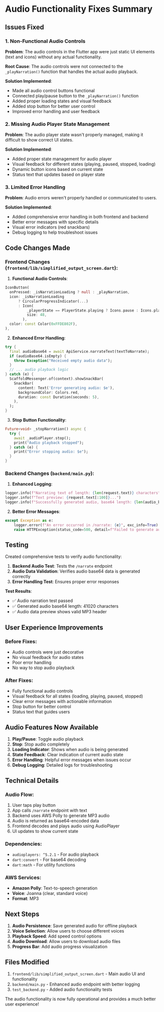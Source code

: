 # Audio Functionality Fixes Summary

## Issues Fixed

### 1. Non-Functional Audio Controls

**Problem**: The audio controls in the Flutter app were just static UI elements (text and icons) without any actual functionality.

**Root Cause**: The audio controls were not connected to the `_playNarration()` function that handles the actual audio playback.

**Solution Implemented**:
- Made all audio control buttons functional
- Connected play/pause button to the `_playNarration()` function
- Added proper loading states and visual feedback
- Added stop button for better user control
- Improved error handling and user feedback

### 2. Missing Audio Player State Management

**Problem**: The audio player state wasn't properly managed, making it difficult to show correct UI states.

**Solution Implemented**:
- Added proper state management for audio player
- Visual feedback for different states (playing, paused, stopped, loading)
- Dynamic button icons based on current state
- Status text that updates based on player state

### 3. Limited Error Handling

**Problem**: Audio errors weren't properly handled or communicated to users.

**Solution Implemented**:
- Added comprehensive error handling in both frontend and backend
- Better error messages with specific details
- Visual error indicators (red snackbars)
- Debug logging to help troubleshoot issues

## Code Changes Made

### Frontend Changes (`frontend/lib/simplified_output_screen.dart`):

1. **Functional Audio Controls**:
```dart
IconButton(
  onPressed: _isNarrationLoading ? null : _playNarration,
  icon: _isNarrationLoading
      ? CircularProgressIndicator(...)
      : Icon(
          _playerState == PlayerState.playing ? Icons.pause : Icons.play_arrow,
          size: 48,
        ),
  color: const Color(0xFFDE802F),
),
```

2. **Enhanced Error Handling**:
```dart
try {
  final audioBase64 = await ApiService.narrateText(textToNarrate);
  if (audioBase64.isEmpty) {
    throw Exception("Received empty audio data");
  }
  // ... audio playback logic
} catch (e) {
  ScaffoldMessenger.of(context).showSnackBar(
    SnackBar(
      content: Text('Error generating audio: $e'),
      backgroundColor: Colors.red,
      duration: const Duration(seconds: 5),
    ),
  );
}
```

3. **Stop Button Functionality**:
```dart
Future<void> _stopNarration() async {
  try {
    await _audioPlayer.stop();
    print("Audio playback stopped");
  } catch (e) {
    print("Error stopping audio: $e");
  }
}
```

### Backend Changes (`backend/main.py`):

1. **Enhanced Logging**:
```python
logger.info(f"Narrating text of length: {len(request.text)} characters")
logger.info(f"Text preview: {request.text[:100]}...")
logger.info(f"Successfully generated audio, base64 length: {len(audio_base64)}")
```

2. **Better Error Messages**:
```python
except Exception as e:
    logger.error(f"An error occurred in /narrate: {e}", exc_info=True)
    raise HTTPException(status_code=500, detail=f"Failed to generate audio: {str(e)}")
```

## Testing

Created comprehensive tests to verify audio functionality:

1. **Backend Audio Test**: Tests the `/narrate` endpoint
2. **Audio Data Validation**: Verifies audio base64 data is generated correctly
3. **Error Handling Test**: Ensures proper error responses

**Test Results**:
- ✅ Audio narration test passed
- ✅ Generated audio base64 length: 41020 characters
- ✅ Audio data preview shows valid MP3 header

## User Experience Improvements

### Before Fixes:
- Audio controls were just decorative
- No visual feedback for audio states
- Poor error handling
- No way to stop audio playback

### After Fixes:
- Fully functional audio controls
- Visual feedback for all states (loading, playing, paused, stopped)
- Clear error messages with actionable information
- Stop button for better control
- Status text that guides users

## Audio Features Now Available

1. **Play/Pause**: Toggle audio playback
2. **Stop**: Stop audio completely
3. **Loading Indicator**: Shows when audio is being generated
4. **State Feedback**: Clear indication of current audio state
5. **Error Handling**: Helpful error messages when issues occur
6. **Debug Logging**: Detailed logs for troubleshooting

## Technical Details

### Audio Flow:
1. User taps play button
2. App calls `/narrate` endpoint with text
3. Backend uses AWS Polly to generate MP3 audio
4. Audio is returned as base64-encoded data
5. Frontend decodes and plays audio using AudioPlayer
6. UI updates to show current state

### Dependencies:
- `audioplayers: ^5.2.1` - For audio playback
- `dart:convert` - For base64 decoding
- `dart:math` - For utility functions

### AWS Services:
- **Amazon Polly**: Text-to-speech generation
- **Voice**: Joanna (clear, standard voice)
- **Format**: MP3

## Next Steps

1. **Audio Persistence**: Save generated audio for offline playback
2. **Voice Selection**: Allow users to choose different voices
3. **Playback Speed**: Add speed control options
4. **Audio Download**: Allow users to download audio files
5. **Progress Bar**: Add audio progress visualization

## Files Modified

1. `frontend/lib/simplified_output_screen.dart` - Main audio UI and functionality
2. `backend/main.py` - Enhanced audio endpoint with better logging
3. `test_backend.py` - Added audio functionality tests

The audio functionality is now fully operational and provides a much better user experience! 